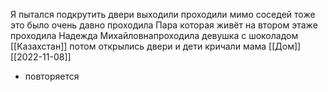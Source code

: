 Я пытался подкрутить двери выходили проходили мимо соседей тоже это было очень давно проходила Пара которая живёт на втором этаже проходила Надежда Михайловнапроходила девушка с шоколадом 
[[Казахстан]] потом открылись двери и дети кричали мама
[[Дом]]
[[2022-11-08]]
- повторяется